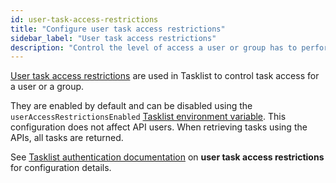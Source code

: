 ```yaml
---
id: user-task-access-restrictions
title: "Configure user task access restrictions"
sidebar_label: "User task access restrictions"
description: "Control the level of access a user or group has to perform tasks in the system via user task access restrictions."
---
```


[User task access restrictions](components/tasklist/user-task-access-restrictions.md) are used in Tasklist to control task access for a user or a group.

They are enabled by default and can be disabled using the `userAccessRestrictionsEnabled` [Tasklist environment variable](/self-managed/components/orchestration-cluster/tasklist/tasklist-authentication.md?authentication=identity#configure-identity).
This configuration does not affect API users. When retrieving tasks using the APIs, all tasks are returned.

See [Tasklist authentication documentation](/self-managed/components/orchestration-cluster/core-settings/concepts/authentication.md) on **user task access restrictions** for configuration details.
